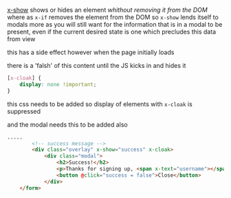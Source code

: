 [x-show](https://alpinejs.dev/directives/show) shows or hides an element _whithout removing it from the DOM_ where as `x-if` removes the element from the DOM so `x-show` lends itself to modals more as you will still want for the information that is in a modal to be present, even if the current desired state is one which precludes this data from view

this has a side effect however when the page initially loads

there is a 'falsh' of this content until the JS kicks in and hides it

```css
[x-cloak] {
    display: none !important;
}
```

this css needs to be added so display of elements with `x-cloak` is suppressed

and the modal needs this to be added also

```html
.....
        <!-- success message -->
        <div class="overlay" x-show="success" x-cloak>
            <div class="modal">
                <h2>Success!</h2>
                <p>Thanks for signing up, <span x-text="username"></span>!</p>
                <button @click="success = false">Close</button>
            </div>
    </form>
```


